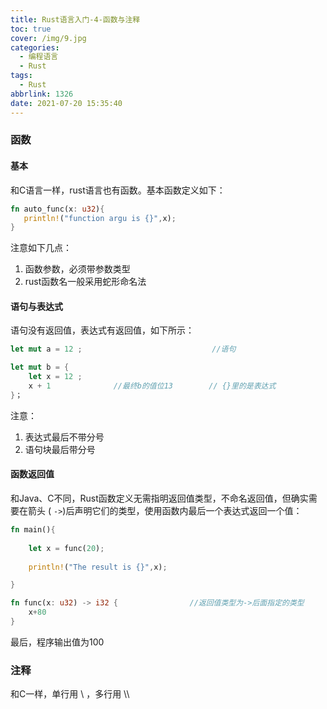 ```yaml
---
title: Rust语言入门-4-函数与注释
toc: true
cover: /img/9.jpg
categories:
  - 编程语言
  - Rust
tags:
  - Rust
abbrlink: 1326
date: 2021-07-20 15:35:40
---
```

### **函数**

#### 基本

 和C语言一样，rust语言也有函数。基本函数定义如下：<!-- more -->  

```rust
fn auto_func(x: u32){
   println!("function argu is {}",x);
}
```

  注意如下几点：

1. 函数参数，必须带参数类型
2. rust函数名一般采用蛇形命名法

#### 语句与表达式

语句没有返回值，表达式有返回值，如下所示：

```rust
let mut a = 12 ;                             //语句

let mut b = {
    let x = 12 ;
    x + 1              //最终b的值位13        // {}里的是表达式
}；
```

注意：

1. 表达式最后不带分号
2. 语句块最后带分号

#### 函数返回值

 和Java、C不同，Rust函数定义无需指明返回值类型，不命名返回值，但确实需要在箭头 ( `->`)后声明它们的类型，使用函数内最后一个表达式返回一个值：

```rust
fn main(){
    
    let x = func(20);
    
    println!("The result is {}",x);

}

fn func(x: u32) -> i32 {                //返回值类型为->后面指定的类型
    x+80
}
```

最后，程序输出值为100

### 注释

  和C一样，单行用 \  ，多行用 \\\